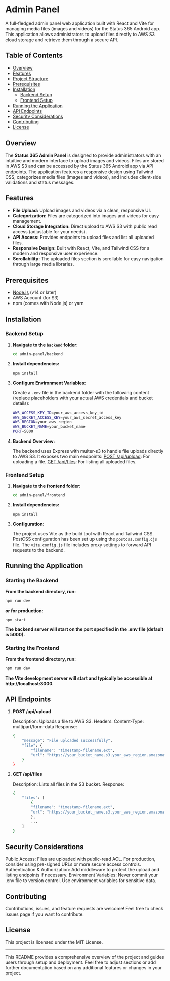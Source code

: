 # Admin Panel

A full-fledged admin panel web application built with React and Vite for managing media files (images and videos) for the Status 365 Android app. This application allows administrators to upload files directly to AWS S3 cloud storage and retrieve them through a secure API.

## Table of Contents

- [Overview](#overview)
- [Features](#features)
- [Project Structure](#project-structure)
- [Prerequisites](#prerequisites)
- [Installation](#installation)
  - [Backend Setup](#backend-setup)
  - [Frontend Setup](#frontend-setup)
- [Running the Application](#running-the-application)
- [API Endpoints](#api-endpoints)
- [Security Considerations](#security-considerations)
- [Contributing](#contributing)
- [License](#license)

## Overview

The **Status 365 Admin Panel** is designed to provide administrators with an intuitive and modern interface to upload images and videos. Files are stored in AWS S3 and can be accessed by the Status 365 Android app via API endpoints. The application features a responsive design using Tailwind CSS, categorizes media files (images and videos), and includes client-side validations and status messages.

## Features

- **File Upload:** Upload images and videos via a clean, responsive UI.
- **Categorization:** Files are categorized into images and videos for easy management.
- **Cloud Storage Integration:** Direct upload to AWS S3 with public read access (adjustable for your needs).
- **API Access:** Provides endpoints to upload files and list all uploaded files.
- **Responsive Design:** Built with React, Vite, and Tailwind CSS for a modern and responsive user experience.
- **Scrollability:** The uploaded files section is scrollable for easy navigation through large media libraries.


## Prerequisites

- [Node.js](https://nodejs.org/) (v14 or later)
- AWS Account (for S3)
- npm (comes with Node.js) or yarn

## Installation

### Backend Setup

1. **Navigate to the `backend` folder:**

   ```bash
   cd admin-panel/backend

2. **Install dependencies:**

    ```bash
    npm install

3. **Configure Environment Variables:**

    Create a ```.env``` file in the backend folder with the following content (replace placeholders with your actual AWS credentials and bucket details):
    ```bash
    AWS_ACCESS_KEY_ID=your_aws_access_key_id
    AWS_SECRET_ACCESS_KEY=your_aws_secret_access_key
    AWS_REGION=your_aws_region
    AWS_BUCKET_NAME=your_bucket_name
    PORT=5000
    ```

4. **Backend Overview:**

    The backend uses Express with multer-s3 to handle file uploads directly to AWS S3.
    It exposes two main endpoints:
        [POST /api/upload](#api-endpoints): For uploading a file.
        [GET /api/files](#api-endpoints): For listing all uploaded files.

### Frontend Setup

1. **Navigate to the frontend folder:**

    ```bash
    cd admin-panel/frontend

2. **Install dependencies:**

    ```bash
    npm install

3. **Configuration:**

    The project uses Vite as the build tool with React and Tailwind CSS.
    PostCSS configuration has been set up using the ```postcss.config.cjs``` file.
    The ```vite.config.js``` file includes proxy settings to forward API requests to the backend.

## Running the Application

### Starting the Backend

**From the backend directory, run:**
```bash
npm run dev
```
**or for production:**
```bash
npm start
```
**The backend server will start on the port specified in the .env file (default is 5000).**

### Starting the Frontend

**From the frontend directory, run:**
```bash
npm run dev
```
**The Vite development server will start and typically be accessible at http://localhost:3000.**

## API Endpoints

1. **POST /api/upload**

    Description: Uploads a file to AWS S3.
    Headers: Content-Type: multipart/form-data
    Response:

    ```bash
    {
        "message": "File uploaded successfully",
        "file": {
            "filename": "timestamp-filename.ext",
            "url": "https://your_bucket_name.s3.your_aws_region.amazonaws.com/timestamp-filename.ext"
        }
    }
    ```

2. **GET /api/files**

    Description: Lists all files in the S3 bucket.
    Response:

    ```bash
    {
        "files": [
            {
            "filename": "timestamp-filename.ext",
            "url": "https://your_bucket_name.s3.your_aws_region.amazonaws.com/timestamp-filename.ext"
            },
            ...
        ]
    }
    ```

## Security Considerations

Public Access: Files are uploaded with public-read ACL. For production, consider using pre-signed URLs or more secure access controls.
Authentication & Authorization: Add middleware to protect the upload and listing endpoints if necessary.
Environment Variables: Never commit your .env file to version control. Use environment variables for sensitive data.

## Contributing

Contributions, issues, and feature requests are welcome!
Feel free to check issues page if you want to contribute.

## License

This project is licensed under the MIT License.

---

This README provides a comprehensive overview of the project and guides users through setup and deployment. Feel free to adjust sections or add further documentation based on any additional features or changes in your project.
